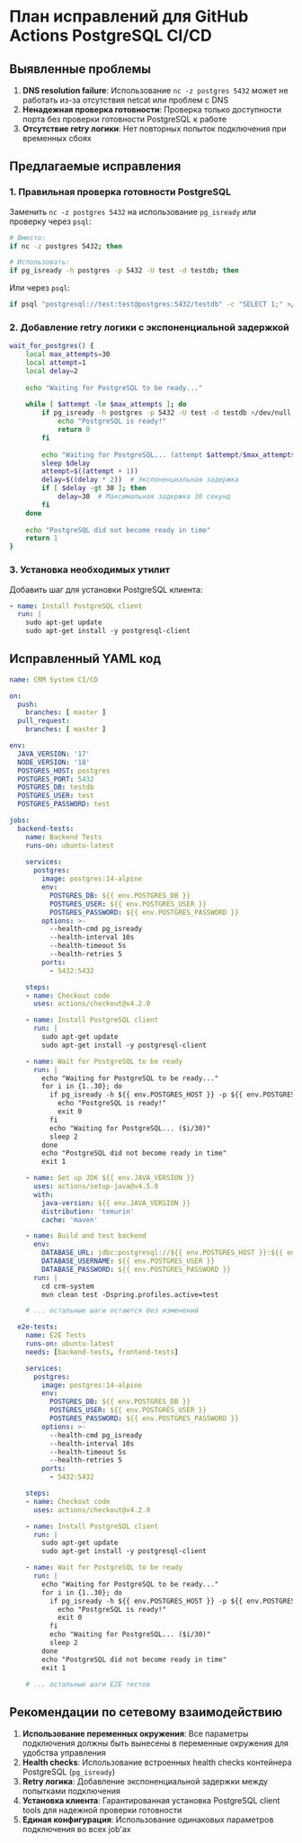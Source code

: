 # План исправлений для GitHub Actions PostgreSQL CI/CD

## Выявленные проблемы

1. **DNS resolution failure**: Использование `nc -z postgres 5432` может не работать из-за отсутствия netcat или проблем с DNS
2. **Ненадежная проверка готовности**: Проверка только доступности порта без проверки готовности PostgreSQL к работе
3. **Отсутствие retry логики**: Нет повторных попыток подключения при временных сбоях

## Предлагаемые исправления

### 1. Правильная проверка готовности PostgreSQL

Заменить `nc -z postgres 5432` на использование `pg_isready` или проверку через `psql`:

```bash
# Вместо:
if nc -z postgres 5432; then

# Использовать:
if pg_isready -h postgres -p 5432 -U test -d testdb; then
```

Или через `psql`:
```bash
if psql "postgresql://test:test@postgres:5432/testdb" -c "SELECT 1;" >/dev/null 2>&1; then
```

### 2. Добавление retry логики с экспоненциальной задержкой

```bash
wait_for_postgres() {
    local max_attempts=30
    local attempt=1
    local delay=2
    
    echo "Waiting for PostgreSQL to be ready..."
    
    while [ $attempt -le $max_attempts ]; do
        if pg_isready -h postgres -p 5432 -U test -d testdb >/dev/null 2>&1; then
            echo "PostgreSQL is ready!"
            return 0
        fi
        
        echo "Waiting for PostgreSQL... (attempt $attempt/$max_attempts)"
        sleep $delay
        attempt=$((attempt + 1))
        delay=$((delay * 2))  # Экспоненциальная задержка
        if [ $delay -gt 30 ]; then
            delay=30  # Максимальная задержка 30 секунд
        fi
    done
    
    echo "PostgreSQL did not become ready in time"
    return 1
}
```

### 3. Установка необходимых утилит

Добавить шаг для установки PostgreSQL клиента:

```yaml
- name: Install PostgreSQL client
  run: |
    sudo apt-get update
    sudo apt-get install -y postgresql-client
```

## Исправленный YAML код

```yaml
name: CRM System CI/CD

on:
  push:
    branches: [ master ]
  pull_request:
    branches: [ master ]

env:
  JAVA_VERSION: '17'
  NODE_VERSION: '18'
  POSTGRES_HOST: postgres
  POSTGRES_PORT: 5432
  POSTGRES_DB: testdb
  POSTGRES_USER: test
  POSTGRES_PASSWORD: test

jobs:
  backend-tests:
    name: Backend Tests
    runs-on: ubuntu-latest
    
    services:
      postgres:
        image: postgres:14-alpine
        env:
          POSTGRES_DB: ${{ env.POSTGRES_DB }}
          POSTGRES_USER: ${{ env.POSTGRES_USER }}
          POSTGRES_PASSWORD: ${{ env.POSTGRES_PASSWORD }}
        options: >-
          --health-cmd pg_isready
          --health-interval 10s
          --health-timeout 5s
          --health-retries 5
        ports:
          - 5432:5432

    steps:
    - name: Checkout code
      uses: actions/checkout@v4.2.0

    - name: Install PostgreSQL client
      run: |
        sudo apt-get update
        sudo apt-get install -y postgresql-client

    - name: Wait for PostgreSQL to be ready
      run: |
        echo "Waiting for PostgreSQL to be ready..."
        for i in {1..30}; do
          if pg_isready -h ${{ env.POSTGRES_HOST }} -p ${{ env.POSTGRES_PORT }} -U ${{ env.POSTGRES_USER }} -d ${{ env.POSTGRES_DB }} >/dev/null 2>&1; then
            echo "PostgreSQL is ready!"
            exit 0
          fi
          echo "Waiting for PostgreSQL... ($i/30)"
          sleep 2
        done
        echo "PostgreSQL did not become ready in time"
        exit 1

    - name: Set up JDK ${{ env.JAVA_VERSION }}
      uses: actions/setup-java@v4.5.0
      with:
        java-version: ${{ env.JAVA_VERSION }}
        distribution: 'temurin'
        cache: 'maven'

    - name: Build and test backend
      env:
        DATABASE_URL: jdbc:postgresql://${{ env.POSTGRES_HOST }}:${{ env.POSTGRES_PORT }}/${{ env.POSTGRES_DB }}
        DATABASE_USERNAME: ${{ env.POSTGRES_USER }}
        DATABASE_PASSWORD: ${{ env.POSTGRES_PASSWORD }}
      run: |
        cd crm-system
        mvn clean test -Dspring.profiles.active=test

    # ... остальные шаги остаются без изменений

  e2e-tests:
    name: E2E Tests
    runs-on: ubuntu-latest
    needs: [backend-tests, frontend-tests]

    services:
      postgres:
        image: postgres:14-alpine
        env:
          POSTGRES_DB: ${{ env.POSTGRES_DB }}
          POSTGRES_USER: ${{ env.POSTGRES_USER }}
          POSTGRES_PASSWORD: ${{ env.POSTGRES_PASSWORD }}
        options: >-
          --health-cmd pg_isready
          --health-interval 10s
          --health-timeout 5s
          --health-retries 5
        ports:
          - 5432:5432

    steps:
    - name: Checkout code
      uses: actions/checkout@v4.2.0

    - name: Install PostgreSQL client
      run: |
        sudo apt-get update
        sudo apt-get install -y postgresql-client

    - name: Wait for PostgreSQL to be ready
      run: |
        echo "Waiting for PostgreSQL to be ready..."
        for i in {1..30}; do
          if pg_isready -h ${{ env.POSTGRES_HOST }} -p ${{ env.POSTGRES_PORT }} -U ${{ env.POSTGRES_USER }} -d ${{ env.POSTGRES_DB }} >/dev/null 2>&1; then
            echo "PostgreSQL is ready!"
            exit 0
          fi
          echo "Waiting for PostgreSQL... ($i/30)"
          sleep 2
        done
        echo "PostgreSQL did not become ready in time"
        exit 1

    # ... остальные шаги E2E тестов
```

## Рекомендации по сетевому взаимодействию

1. **Использование переменных окружения**: Все параметры подключения должны быть вынесены в переменные окружения для удобства управления
2. **Health checks**: Использование встроенных health checks контейнера PostgreSQL (`pg_isready`)
3. **Retry логика**: Добавление экспоненциальной задержки между попытками подключения
4. **Установка клиента**: Гарантированная установка PostgreSQL client tools для надежной проверки готовности
5. **Единая конфигурация**: Использование одинаковых параметров подключения во всех job'ах